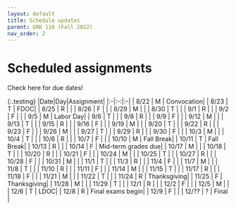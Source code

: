 ```yaml
---
layout: default
title: Schedule updates
parent: GRK 110 (Fall 2022)
nav_order: 2
---
```


# Scheduled assignments

Check here for due dates!

{:.testing}
|Date|Day|Assignment|
|:-|:-:|:-|
| 8/22 | M | Convocation|
| 8/23 | T | FDOC|
| 8/25 | R | |
| 8/26 | F | |
| 8/29 | M | |
| 8/30 | T | |
| 9/1 | R | |
| 9/2 | F | |
| 9/5 | M | Labor Day|
| 9/6 | T | |
| 9/8 | R | |
| 9/9 | F | |
| 9/12 | M | |
| 9/13 | T | |
| 9/15 | R | |
| 9/16 | F | |
| 9/19 | M | |
| 9/20 | T | |
| 9/22 | R | |
| 9/23 | F | |
| 9/26 | M | |
| 9/27 | T | |
| 9/29 | R | |
| 9/30 | F | |
| 10/3 | M | |
| 10/4 | T | |
| 10/6 | R | |
| 10/7 | F | |
| 10/10 | M | Fall Break|
| 10/11 | T | Fall Break|
| 10/13 | R | |
| 10/14 | F | Mid-term grades due|
| 10/17 | M | |
| 10/18 | T | |
| 10/20 | R | |
| 10/21 | F | |
| 10/24 | M | |
| 10/25 | T | |
| 10/27 | R | |
| 10/28 | F | |
| 10/31 | M | |
| 11/1 | T | |
| 11/3 | R | |
| 11/4 | F | |
| 11/7 | M | |
| 11/8 | T | |
| 11/10 | R | |
| 11/11 | F | |
| 11/14 | M | |
| 11/15 | T | |
| 11/17 | R | |
| 11/18 | F | |
| 11/21 | M | |
| 11/22 | T | |
| 11/24 | R | Thanksgiving|
| 11/25 | F | Thanksgiving|
| 11/28 | M | |
| 11/29 | T | |
| 12/1 | R | |
| 12/2 | F | |
| 12/5 | M | |
| 12/6 | T | LDOC|
| 12/8 | R | Final exams begin|
| 12/9 | F | |
| 12/?? | ? | Final |